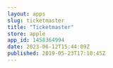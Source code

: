 ```yaml
---
layout: apps
slug: ticketmaster
title: "Ticketmaster"
store: apple
app_id: 1458364994
date: 2023-06-12T15:44:09Z
published: 2019-05-23T17:10:45Z
---
```

